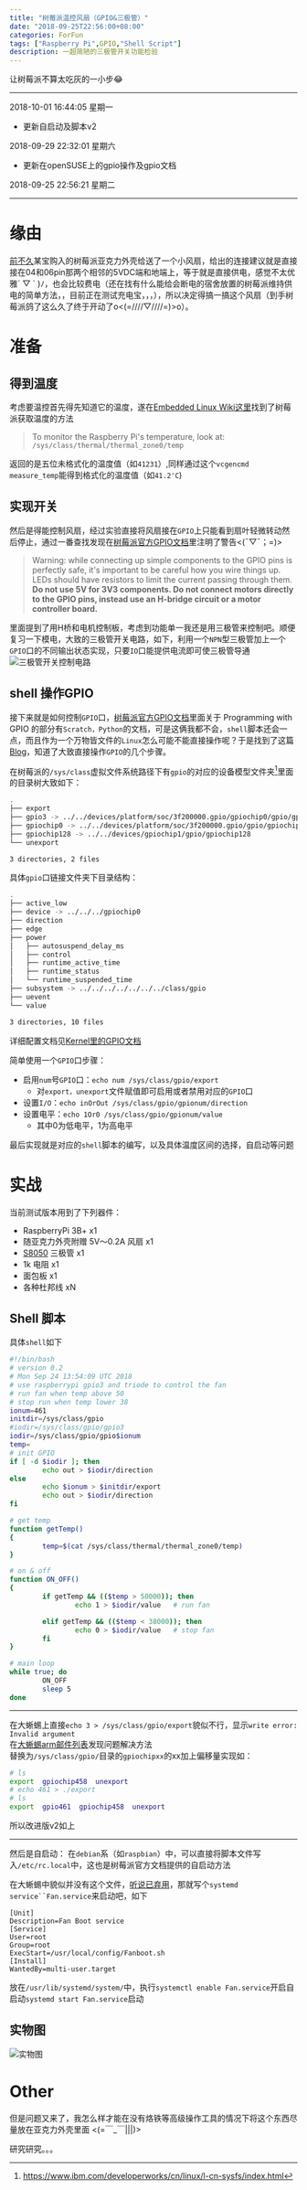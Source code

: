 ```yaml
---
title: "树莓派温控风扇（GPIO&三极管）"
date: "2018-09-25T22:56:00+08:00"
categories: ForFun
tags: ["Raspberry Pi",GPIO,"Shell Script"]
description: 一超简陋的三极管开关功能检验
---
```

让树莓派不算太吃灰的一小步:joy:

<!--more-->

---

2018-10-01 16:44:05 星期一
* 更新自启动及脚本v2

2018-09-29 22:32:01 星期六
* 更新在openSUSE上的gpio操作及gpio文档

2018-09-25 22:56:21 星期二

---

# 缘由

[前不久](https://blog.zzndb.com.cn/forfun/raspberrypi00.html "前不久")某宝购入的树莓派亚克力外壳给送了一个小风扇，给出的连接建议就是直接接在04和06pin那两个相邻的5VDC端和地端上，等于就是直接供电，感觉不太优雅´ ▽ ` )ﾉ，也会比较费电（还在找有什么能给会断电的宿舍放置的树莓派维持供电的简单方法，，目前正在测试充电宝，，，），所以决定得搞一搞这个风扇（到手树莓派鸽了这么久了终于开动了o<(=////▽////=)>o）。


# 准备

## 得到温度
考虑要温控首先得先知道它的温度，遂在[Embedded Linux Wiki这里](https://elinux.org/RPiconfig)找到了树莓派获取温度的方法
> To monitor the Raspberry Pi's temperature, look at: `/sys/class/thermal/thermal_zone0/temp`

返回的是五位未格式化的温度值（如`41231`）,同样通过这个`vcgencmd measure_temp`能得到格式化的温度值（如`41.2'C`)


## 实现开关
然后是得能控制风扇，经过实验直接将风扇接在`GPIO`上只能看到扇叶轻微转动然后停止，通过一番查找发现在[树莓派官方GPIO文档](https://www.raspberrypi.org/documentation/usage/gpio/README.md)里注明了警告<(ˉ▽ˉ；=)>
> Warning: while connecting up simple components to the GPIO pins is perfectly safe, it's important to be careful how you wire things up. LEDs should have resistors to limit the current passing through them. **Do not use 5V for 3V3 components. Do not connect motors directly to the GPIO pins, instead use an H-bridge circuit or a motor controller board.**

里面提到了用H桥和电机控制板，考虑到功能单一我还是用三极管来控制吧。顺便复习一下模电，大致的三极管开关电路，如下，利用一个`NPN`型三极管加上一个`GPIO`口的不同输出状态实现，只要`IO`口能提供电流即可使三极管导通
![三极管开关控制电路][1]


## shell 操作GPIO
接下来就是如何控制`GPIO`口，[树莓派官方GPIO文档](https://www.raspberrypi.org/documentation/usage/gpio/README.md)里面关于 Programming with GPIO 的部分有`Scratch，Python`的文档，可是这俩我都不会，`shell`脚本还会一点，而且作为一个万物皆文件的`Linux`怎么可能不能直接操作呢？于是找到了这篇[Blog](https://luketopia.net/2013/07/28/raspberry-pi-gpio-via-the-shell/)，知道了大致直接操作`GPIO`的几个步骤。

在树莓派的`/sys/class`虚拟文件系统路径下有`gpio`的对应的设备模型文件夹[^1]里面的目录树大致如下：
```bash
.
├── export
├── gpio3 -> ../../devices/platform/soc/3f200000.gpio/gpiochip0/gpio/gpio3
├── gpiochip0 -> ../../devices/platform/soc/3f200000.gpio/gpio/gpiochip0
├── gpiochip128 -> ../../devices/gpiochip1/gpio/gpiochip128
└── unexport

3 directories, 2 files
```
具体`gpio`口链接文件夹下目录结构：
```bash
.
├── active_low
├── device -> ../../../gpiochip0
├── direction
├── edge
├── power
│   ├── autosuspend_delay_ms
│   ├── control
│   ├── runtime_active_time
│   ├── runtime_status
│   └── runtime_suspended_time
├── subsystem -> ../../../../../../../class/gpio
├── uevent
└── value

3 directories, 10 files

```
详细配置文档见[Kernel里的GPIO文档](https://www.kernel.org/doc/Documentation/gpio/sysfs.txt)

简单使用一个`GPIO`口步骤：
* 启用`num`号`GPIO`口：`echo num /sys/class/gpio/export`
    * 对`export，unexport`文件赋值即可启用或者禁用对应的`GPIO`口
* 设置`I/O`：`echo inOrOut /sys/class/gpio/gpionum/direction`
* 设置电平：`echo 1Or0 /sys/class/gpio/gpionum/value`
    * 其中0为低电平，1为高电平

最后实现就是对应的`shell`脚本的编写，以及具体温度区间的选择，自启动等问题

# 实战

当前测试版本用到了下列器件：
* RaspberryPi 3B+ x1
* 随亚克力外壳附赠 5V～0.2A 风扇 x1
* [S8050](https://www.mouser.com/ds/2/149/SS8050-117753.pdf) 三极管 x1
* 1k 电阻 x1
* 面包板 x1
* 各种杜邦线 xN

## Shell 脚本
具体`shell`如下
```bash
#!/bin/bash
# version 0.2
# Mon Sep 24 13:54:09 UTC 2018
# use raspberrypi gpio3 and triode to control the fan
# run fan when temp above 50
# stop run when temp lower 38
ionum=461
initdir=/sys/class/gpio
#iodir=/sys/class/gpio/gpio3
iodir=/sys/class/gpio/gpio$ionum
temp=
# init GPIO
if [ -d $iodir ]; then
        echo out > $iodir/direction
else
        echo $ionum > $initdir/export
        echo out > $iodir/direction
fi

# get temp
function getTemp()
{
        temp=$(cat /sys/class/thermal/thermal_zone0/temp)
}

# on & off
function ON_OFF()
{
        if getTemp && (($temp > 50000)); then
                echo 1 > $iodir/value   # run fan

        elif getTemp && (($temp < 38000)); then
                echo 0 > $iodir/value   # stop fan
        fi
}

# main loop
while true; do
        ON_OFF
        sleep 5
done
```
---

在大蜥蜴上直接`echo 3 > /sys/class/gpio/export`貌似不行，显示`write error: Invalid argument`  
在[大蜥蜴arm邮件列表](https://lists.opensuse.org/opensuse-arm/2016-05/msg00032.html)发现问题解决方法  
替换为`/sys/class/gpio/`目录的`gpiochipxx`的xx加上偏移量实现如：
```bash
# ls
export  gpiochip458  unexport
# echo 461 > ./export
# ls
export  gpio461  gpiochip458  unexport
```
所以改进版v2如上

---

然后是自启动：
在`debian`系（如`raspbian`）中，可以直接将脚本文件写入`/etc/rc.local`中，这也是树莓派官方文档提供的自启动方法


在大蜥蜴中貌似并没有这个文件，[听说已弃用](https://forum.suse.org.cn/t/topic/9331 "听说已弃用")，那就写个`systemd service``Fan.service`来启动吧，如下
```systemd
[Unit]
Description=Fan Boot service
[Service]
User=root
Group=root
ExecStart=/usr/local/config/Fanboot.sh
[Install]
WantedBy=multi-user.target
```
放在`/usr/lib/systemd/system/`中，执行`systemctl enable Fan.service`开启自启动`systemd start Fan.service`启动

## 实物图

![实物图][2]

# Other

但是问题又来了，我怎么样才能在没有烙铁等高级操作工具的情况下将这个东西尽量放在亚克力外壳里面 <(=￣_￣|||)>

研究研究。。。



[^1]:https://www.ibm.com/developerworks/cn/linux/l-cn-sysfs/index.html


  [1]: /images/2018/09/229487526.png
  [2]: /images/2018/09/614717856.jpg
